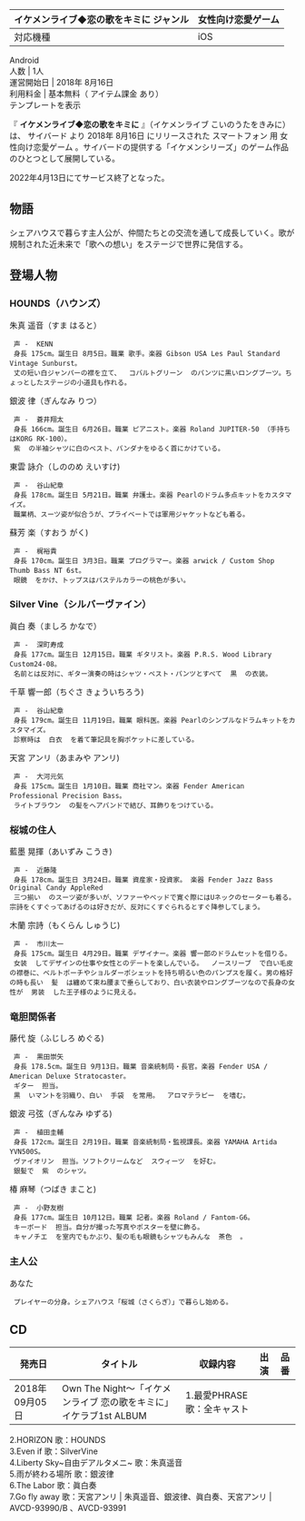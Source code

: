 イケメンライブ◆恋の歌をキミに  ジャンル  |  女性向け恋愛ゲーム   
---|---  
対応機種  |  iOS    
Android  
人数  |  1人   
運営開始日  |  2018年  8月16日   
利用料金  |  基本無料（  アイテム課金  あり）   
テンプレートを表示  
  
『 **イケメンライブ◆恋の歌をキミに** 』（イケメンライブ こいのうたをきみに）は、  サイバード  より  2018年  8月16日
にリリースされた  スマートフォン  用  女性向け恋愛ゲーム  。サイバードの提供する「イケメンシリーズ」のゲーム作品のひとつとして展開している。

2022年4月13日にてサービス終了となった。

##  物語  

シェアハウスで暮らす主人公が、仲間たちとの交流を通して成長していく。歌が規制された近未来で「歌への想い」をステージで世界に発信する。

##  登場人物  

###  HOUNDS（ハウンズ）  

朱真 遥音（すま はると）

     声 -  KENN   
     身長 175cm。誕生日 8月5日。職業 歌手。楽器 Gibson USA Les Paul Standard Vintage Sunburst。 
     丈の短い白ジャンパーの襟を立て、  コバルトグリーン  のパンツに黒いロングブーツ。ちょっとしたステージの小道具も作れる。 
銀波 律（ぎんなみ りつ）

     声 -  蒼井翔太   
     身長 166cm。誕生日 6月26日。職業 ピアニスト。楽器 Roland JUPITER-50 （手持ちはKORG RK-100）。 
     紫  の半袖シャツに白のベスト、バンダナをゆるく首にかけている。 
東雲 詠介（しののめ えいすけ)

     声 -  谷山紀章 
     身長 178cm。誕生日 5月21日。職業 弁護士。楽器 Pearlのドラム多点キットをカスタマイズ。 
     職業柄、スーツ姿が似合うが、プライベートでは軍用ジャケットなども着る。 
蘇芳 楽（すおう がく)

     声 -  梶裕貴 
     身長 170cm。誕生日 3月3日。職業 プログラマー。楽器 arwick / Custom Shop Thumb Bass NT 6st。 
     眼鏡  をかけ、トップスはパステルカラーの桃色が多い。 

###  Silver Vine（シルバーヴァイン）  

眞白 奏（ましろ かなで）

     声 -  深町寿成   
     身長 177cm。誕生日 12月15日。職業 ギタリスト。楽器 P.R.S. Wood Library Custom24-08。 
     名前とは反対に、ギター演奏の時はシャツ・ベスト・パンツとすべて  黒  の衣装。 
千草 響一郎（ちぐさ きょういちろう)

     声 -  谷山紀章 
     身長 179cm。誕生日 11月19日。職業 眼科医。楽器 Pearlのシンプルなドラムキットをカスタマイズ。 
     診察時は  白衣  を着て筆記具を胸ポケットに差している。 
天宮 アンリ（あまみや アンリ)

     声 -  大河元気 
     身長 175cm。誕生日 1月10日。職業 商社マン。楽器 Fender American Professional Precision Bass。 
     ライトブラウン  の髪をヘアバンドで結び、耳飾りをつけている。 

###  桜城の住人  

藍墨 晃揮（あいずみ こうき)

     声 -  近藤隆   
     身長 178cm。誕生日 3月24日。職業 資産家・投資家。 楽器 Fender Jazz Bass Original Candy AppleRed 
     三つ揃い  のスーツ姿が多いが、ソファーやベッドで寛ぐ際にはUネックのセーターも着る。宗詩をくすぐってあげるのは好きだが、反対にくすぐられるとすぐ降参してしまう。 
木蘭 宗詩（もくらん しゅうじ)

     声 -  市川太一   
     身長 175cm。誕生日 4月29日。職業 デザイナー。楽器 響一郎のドラムセットを借りる。 
     女装  してデザインの仕事や女性とのデートを楽しんでいる。  ノースリーブ  で白い毛皮の襟巻に、ベルトポーチやショルダーポシェットを持ち明るい色のパンプスを履く。男の格好の時も長い  髪  は纏めて束ね腰まで垂らしており、白い衣装やロングブーツなので長身の女性が  男装  した王子様のように見える。 

###  竜胆関係者  

藤代 旋（ふじしろ めぐる)

     声 -  黒田崇矢 
     身長 178.5cm。誕生日 9月13日。職業 音楽統制局・長官。楽器 Fender USA / American Deluxe Stratocaster。 
     ギター  担当。 
     黒  いマントを羽織り、白い  手袋  を常用。  アロマテラピー  を嗜む。 
銀波 弓弦（ぎんなみ ゆずる)

     声 -  植田圭輔 
     身長 172cm。誕生日 2月19日。職業 音楽統制局・監視課長。楽器 YAMAHA Artida YVN500S。 
     ヴァイオリン  担当。ソフトクリームなど  スウィーツ  を好む。 
     銀髪で  紫  のシャツ。 
椿 麻琴（つばき まこと)

     声 -  小野友樹 
     身長 177cm。誕生日 10月12日。職業 記者。楽器 Roland / Fantom-G6。 
     キーボード  担当。自分が撮った写真やポスターを壁に飾る。 
     キャノチエ  を室内でもかぶり、髪の毛も眼鏡もシャツもみんな  茶色  。 

###  主人公  

あなた

     プレイヤーの分身。シェアハウス「桜城（さくらぎ）」で暮らし始める。 

##  CD  

発売日  |  タイトル  |  収録内容  |  出演  |  品番   
---|---|---|---|---  
2018年09月05日  |  Own The Night～「イケメンライブ 恋の歌をキミに」イケラブ1st ALBUM    |  1.最愛PHRASE 歌：全キャスト   
2.HORIZON 歌：HOUNDS  
3.Even if 歌：SilverVine  
4.Liberty Sky~自由デアルタメニ~ 歌：朱真遥音  
5.雨が終わる場所 歌：銀波律  
6.The Labor 歌：眞白奏  
7.Go fly away 歌：天宮アンリ  |  朱真遥音、銀波律、眞白奏、天宮アンリ  |  AVCD-93990/B    、AVCD-93991   
  
